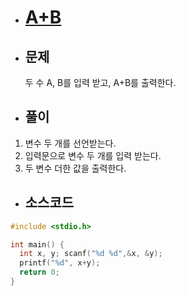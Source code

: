 * # [A+B](https://www.acmicpc.net/problem/1000)

* ## 문제
  두 수 A, B를 입력 받고, A+B를 출력한다.

* ## 풀이
1. 변수 두 개를 선언받는다.
2. 입력문으로 변수 두 개를 입력 받는다.
3. 두 변수 더한 값을 출력한다.

* ## 소스코드 
```c
#include <stdio.h>

int main() {
  int x, y; scanf("%d %d",&x, &y);
  printf("%d", x+y);
  return 0;
}
```
